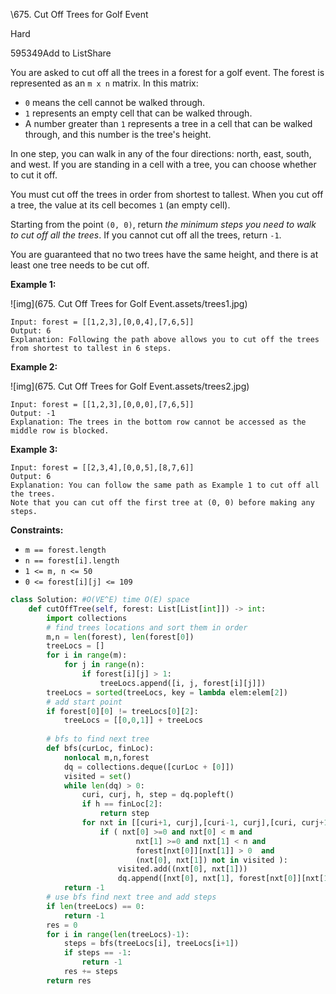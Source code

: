\675. Cut Off Trees for Golf Event

Hard

595349Add to ListShare

You are asked to cut off all the trees in a forest for a golf event. The forest is represented as an `m x n` matrix. In this matrix:

- `0` means the cell cannot be walked through.
- `1` represents an empty cell that can be walked through.
- A number greater than `1` represents a tree in a cell that can be walked through, and this number is the tree's height.

In one step, you can walk in any of the four directions: north, east, south, and west. If you are standing in a cell with a tree, you can choose whether to cut it off.

You must cut off the trees in order from shortest to tallest. When you cut off a tree, the value at its cell becomes `1` (an empty cell).

Starting from the point `(0, 0)`, return *the minimum steps you need to walk to cut off all the trees*. If you cannot cut off all the trees, return `-1`.

You are guaranteed that no two trees have the same height, and there is at least one tree needs to be cut off.

 

**Example 1:**

![img](675. Cut Off Trees for Golf Event.assets/trees1.jpg)

```
Input: forest = [[1,2,3],[0,0,4],[7,6,5]]
Output: 6
Explanation: Following the path above allows you to cut off the trees from shortest to tallest in 6 steps.
```

**Example 2:**

![img](675. Cut Off Trees for Golf Event.assets/trees2.jpg)

```
Input: forest = [[1,2,3],[0,0,0],[7,6,5]]
Output: -1
Explanation: The trees in the bottom row cannot be accessed as the middle row is blocked.
```

**Example 3:**

```
Input: forest = [[2,3,4],[0,0,5],[8,7,6]]
Output: 6
Explanation: You can follow the same path as Example 1 to cut off all the trees.
Note that you can cut off the first tree at (0, 0) before making any steps.
```

 

**Constraints:**

- `m == forest.length`
- `n == forest[i].length`
- `1 <= m, n <= 50`
- `0 <= forest[i][j] <= 109`

```python
class Solution: #O(VE^E) time O(E) space
    def cutOffTree(self, forest: List[List[int]]) -> int:
        import collections        
        # find trees locations and sort them in order
        m,n = len(forest), len(forest[0])
        treeLocs = []
        for i in range(m):
            for j in range(n):
                if forest[i][j] > 1:
                    treeLocs.append([i, j, forest[i][j]])
        treeLocs = sorted(treeLocs, key = lambda elem:elem[2])
        # add start point
        if forest[0][0] != treeLocs[0][2]:
            treeLocs = [[0,0,1]] + treeLocs
            
        # bfs to find next tree
        def bfs(curLoc, finLoc):
            nonlocal m,n,forest
            dq = collections.deque([curLoc + [0]])
            visited = set()
            while len(dq) > 0:
                curi, curj, h, step = dq.popleft()
                if h == finLoc[2]:
                    return step
                for nxt in [[curi+1, curj],[curi-1, curj],[curi, curj+1],[curi, curj-1]]:
                    if ( nxt[0] >=0 and nxt[0] < m and 
                            nxt[1] >=0 and nxt[1] < n and 
                            forest[nxt[0]][nxt[1]] > 0  and
                            (nxt[0], nxt[1]) not in visited ):
                        visited.add((nxt[0], nxt[1]))
                        dq.append([nxt[0], nxt[1], forest[nxt[0]][nxt[1]], step+1])
            return -1
        # use bfs find next tree and add steps
        if len(treeLocs) == 0:
            return -1
        res = 0
        for i in range(len(treeLocs)-1):
            steps = bfs(treeLocs[i], treeLocs[i+1])
            if steps == -1:
                return -1
            res += steps
        return res
```

